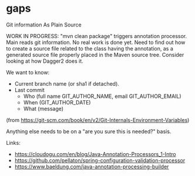 # gaps

Git information As Plain Source

WORK IN PROGRESS:  "mvn clean package" triggers annotation processor.  Main reads git information.  No real work is done yet.  Need to find out how to create a source file related to the class having the annotation, 
as a generated source file properly placed in the Maven source tree.  Consider looking at how Dagger2 does it.

We want to know:

* Current branch name (or sha1 if detached).
* Last commit
  * Who (full name GIT_AUTHOR_NAME, email GIT_AUTHOR_EMAIL)
  * When (GIT_AUTHOR_DATE)
  * What (message)

(from https://git-scm.com/book/en/v2/Git-Internals-Environment-Variables)

Anything else needs to be on a "are you sure this is needed?" basis.

Links:

* <https://cloudogu.com/en/blog/Java-Annotation-Processors_1-Intro>
* <https://github.com/pellaton/spring-configuration-validation-processor>
* <https://www.baeldung.com/java-annotation-processing-builder>
